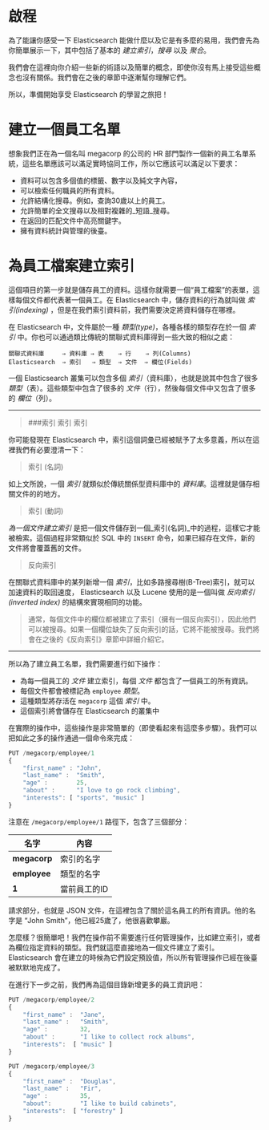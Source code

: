 # 啟程

為了能讓你感受一下 Elasticsearch 能做什麼以及它是有多麼的易用，我們會先為你簡單展示一下，其中包括了基本的 _建立索引_，_搜尋_ 以及 _聚合_。

我們會在這裡向你介紹一些新的術語以及簡單的概念，即使你沒有馬上接受這些概念也沒有關係。我們會在之後的章節中逐漸幫你理解它們。

所以，準備開始享受 Elasticsearch 的學習之旅把！

# 建立一個員工名單

想象我們正在為一個名叫 megacorp 的公司的 HR 部門製作一個新的員工名單系統，這些名單應該可以滿足實時協同工作，所以它應該可以滿足以下要求：

* 資料可以包含多個值的標籤、數字以及純文字內容，
* 可以檢索任何職員的所有資料。
* 允許結構化搜尋。例如，查詢30歲以上的員工。
* 允許簡單的全文搜尋以及相對複雜的_短語_搜尋。
* 在返回的匹配文件中高亮關鍵字。
* 擁有資料統計與管理的後臺。

# 為員工檔案建立索引

這個項目的第一步就是儲存員工的資料。這樣你就需要一個“員工檔案”的表單，這樣每個文件都代表著一個員工。在 Elasticsearch 中，儲存資料的行為就叫做 _索引(indexing)_ ，但是在我們索引資料前，我們需要決定將資料儲存在哪裡。

在 Elasticsearch 中，文件屬於一種 _類型(type)_，各種各樣的類型存在於一個 _索引_ 中。你也可以通過類比傳統的關聯式資料庫得到一些大致的相似之處：

    關聯式資料庫     ⇒ 資料庫 ⇒ 表    ⇒ 行    ⇒ 列(Columns)
    Elasticsearch  ⇒ 索引   ⇒ 類型  ⇒ 文件  ⇒ 欄位(Fields)

一個 Elasticsearch 叢集可以包含多個 _索引_（資料庫），也就是說其中包含了很多 _類型_（表）。這些類型中包含了很多的 _文件_（行），然後每個文件中又包含了很多的 _欄位_（列）。

***
>###索引 索引 索引

你可能發現在 Elasticsearch 中，索引這個詞彙已經被賦予了太多意義，所以在這裡我們有必要澄清一下：

> 索引 (名詞)

如上文所說，一個 _索引_ 就類似於傳統關係型資料庫中的 _資料庫_。這裡就是儲存相關文件的的地方。

> 索引 (動詞)

_為一個文件建立索引_ 是把一個文件儲存到一個_索引(名詞)_中的過程，這樣它才能被檢索。這個過程非常類似於 SQL 中的 `INSERT` 命令，如果已經存在文件，新的文件將會覆蓋舊的文件。


> 反向索引

在關聯式資料庫中的某列新增一個 _索引_，比如多路搜尋樹(B-Tree)索引，就可以加速資料的取回速度， Elasticsearch 以及 Lucene 使用的是一個叫做 _反向索引(inverted index)_ 的結構來實現相同的功能。

>通常，每個文件中的欄位都被建立了索引（擁有一個反向索引），因此他們可以被搜尋。如果一個欄位缺失了反向索引的話，它將不能被搜尋。我們將會在之後的《反向索引》章節中詳細介紹它。

***


所以為了建立員工名單，我們需要進行如下操作：

*  為每一個員工的 _文件_ 建立索引，每個 _文件_ 都包含了一個員工的所有資訊。
*  每個文件都會被標記為 `employee` _類型_。
*  這種類型將存活在 `megacorp` 這個 _索引_ 中。
*  這個索引將會儲存在 Elasticsearch 的叢集中

在實際的操作中，這些操作是非常簡單的（即使看起來有這麼多步驟）。我們可以把如此之多的操作通過一個命令來完成：

```js
PUT /megacorp/employee/1
{
    "first_name" : "John",
    "last_name" :  "Smith",
    "age" :        25,
    "about" :      "I love to go rock climbing",
    "interests": [ "sports", "music" ]
}
```

注意在 `/megacorp/employee/1` 路徑下，包含了三個部分：

| 名字 | 內容 |
| -- | -- |
| **megacorp** | 索引的名字 |
| **employee** | 類型的名字 |
| **1** | 當前員工的ID |

請求部分，也就是 JSON 文件，在這裡包含了關於這名員工的所有資訊。他的名字是 “John Smith”，他已經25歲了，他很喜歡攀巖。

怎麼樣？很簡單吧！我們在操作前不需要進行任何管理操作，比如建立索引，或者為欄位指定資料的類型。我們就這麼直接地為一個文件建立了索引。Elasticsearch 會在建立的時候為它們設定預設值，所以所有管理操作已經在後臺被默默地完成了。

在進行下一步之前，我們再為這個目錄新增更多的員工資訊吧：

```js
PUT /megacorp/employee/2
{
    "first_name" :  "Jane",
    "last_name" :   "Smith",
    "age" :         32,
    "about" :       "I like to collect rock albums",
    "interests":  [ "music" ]
}

PUT /megacorp/employee/3
{
    "first_name" :  "Douglas",
    "last_name" :   "Fir",
    "age" :         35,
    "about":        "I like to build cabinets",
    "interests":  [ "forestry" ]
}
```




